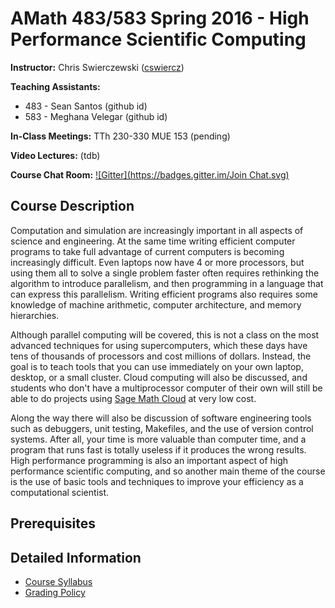 # AMath 483/583 Spring 2016 - High Performance Scientific Computing

**Instructor:** Chris Swierczewski ([cswiercz](https://github.com/cswiercz))

**Teaching Assistants:**
* 483 - Sean Santos (github id)
* 583 - Meghana Velegar (github id)

**In-Class Meetings:** TTh 230-330 MUE 153 (pending)

**Video Lectures:** (tdb)

**Course Chat Room:**
[![Gitter](https://badges.gitter.im/Join Chat.svg)](https://gitter.im/uwhpsc-2016?utm_source=share-link&utm_medium=link&utm_campaign=share-link)

## Course Description

Computation and simulation are increasingly important in all aspects of science and engineering. At the same time writing efficient computer programs to take full advantage of current computers is becoming increasingly difficult. Even laptops now have 4 or more processors, but using them all to solve a single problem faster often requires rethinking the algorithm to introduce parallelism, and then programming in a language that can express this parallelism. Writing efficient programs also requires some knowledge of machine arithmetic, computer architecture, and memory hierarchies.

Although parallel computing will be covered, this is not a class on the most advanced techniques for using supercomputers, which these days have tens of thousands of processors and cost millions of dollars. Instead, the goal is to teach tools that you can use immediately on your own laptop, desktop, or a small cluster. Cloud computing will also be discussed, and students who don't have a multiprocessor computer of their own will still be able to do projects using [Sage Math Cloud](http://www.sagemath.com) at very low cost.

Along the way there will also be discussion of software engineering tools such as debuggers, unit testing, Makefiles, and the use of version control systems. After all, your time is more valuable than computer time, and a program that runs fast is totally useless if it produces the wrong results. High performance programming is also an important aspect of high performance scientific computing, and so another main theme of the course is the use of basic tools and techniques to improve your efficiency as a computational scientist.

## Prerequisites

## Detailed Information

* [Course Syllabus](https://github.com/uwhpsc-2016/syllabus/blob/master/Syllabus.md)
* [Grading Policy](https://github.com/uwhpsc-2016/syllabus/blob/master/Grading.md)
